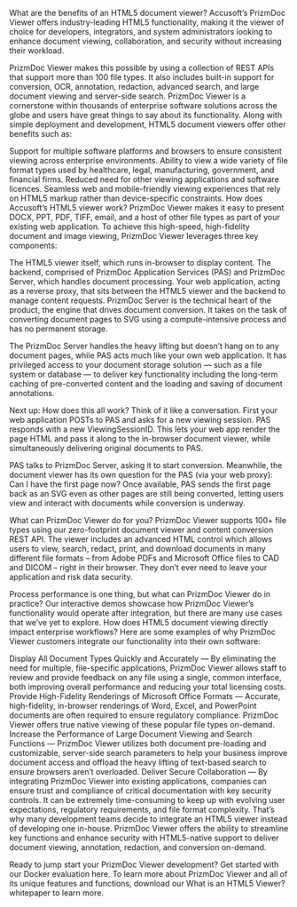 What are the benefits of an HTML5 document viewer?
Accusoft’s PrizmDoc Viewer offers industry-leading HTML5 functionality, making it the viewer of choice for developers, integrators, and system administrators looking to enhance document viewing, collaboration, and security without increasing their workload.

PrizmDoc Viewer makes this possible by using a collection of REST APIs that support more than 100 file types. It also includes built-in support for conversion, OCR, annotation, redaction, advanced search, and large document viewing and server-side search. PrizmDoc Viewer is a cornerstone within thousands of enterprise software solutions across the globe and users have great things to say about its functionality. Along with simple deployment and development, HTML5 document viewers offer other benefits such as:

Support for multiple software platforms and browsers to ensure consistent viewing across enterprise environments.
Ability to view a wide variety of file format types used by healthcare, legal, manufacturing, government, and financial firms.
Reduced need for other viewing applications and software licences.
Seamless web and mobile-friendly viewing experiences that rely on HTML5 markup rather than device-specific constraints.
How does Accusoft’s HTML5 viewer work?
PrizmDoc Viewer makes it easy to present DOCX, PPT, PDF, TIFF, email, and a host of other file types as part of your existing web application. To achieve this high-speed, high-fidelity document and image viewing, PrizmDoc Viewer leverages three key components:

The HTML5 viewer itself, which runs in-browser to display content.
The backend, comprised of PrizmDoc Application Services (PAS) and PrizmDoc Server, which handles document processing.
Your web application, acting as a reverse proxy, that sits between the HTML5 viewer and the backend to manage content requests.
PrizmDoc Server is the technical heart of the product, the engine that drives document conversion. It takes on the task of converting document pages to SVG using a compute-intensive process and has no permanent storage. 

The PrizmDoc Server handles the heavy lifting but doesn’t hang on to any document pages, while PAS acts much like your own web application. It has privileged access to your document storage solution — such as a file system or database — to deliver key functionality including the long-term caching of pre-converted content and the loading and saving of document annotations. 

Next up: How does this all work? Think of it like a conversation. First your web application POSTs to PAS and asks for a new viewing session. PAS responds with a new ViewingSessionID. This lets your web app render the page HTML and pass it along to the in-browser document viewer, while simultaneously delivering original documents to PAS.

PAS talks to PrizmDoc Server, asking it to start conversion. Meanwhile, the document viewer has its own question for the PAS (via your web proxy): Can I have the first page now? Once available, PAS sends the first page back as an SVG even as other pages are still being converted, letting users view and interact with documents while conversion is underway. 

What can PrizmDoc Viewer do for you?
PrizmDoc Viewer supports 100+ file types using our zero-footprint document viewer and content conversion REST API. The viewer includes an advanced HTML control which allows users to view, search, redact, print, and download documents in many different file formats – from Adobe PDFs and Microsoft Office files to CAD and DICOM – right in their browser. They don’t ever need to leave your application and risk data security. 

Process performance is one thing, but what can PrizmDoc Viewer do in practice? Our interactive demos showcase how PrizmDoc Viewer’s functionality would operate after integration, but there are many use cases that we’ve yet to explore. How does HTML5 document viewing directly impact enterprise workflows? Here are some examples of why PrizmDoc Viewer customers integrate our functionality into their own software:

Display All Document Types Quickly and Accurately — By eliminating the need for multiple, file-specific applications, PrizmDoc Viewer allows staff to review and provide feedback on any file using a single, common interface, both improving overall performance and reducing your total licensing costs. 
Provide High-Fidelity Renderings of Microsoft Office Formats — Accurate, high-fidelity, in-browser renderings of Word, Excel, and PowerPoint documents are often required to ensure regulatory compliance. PrizmDoc Viewer offers true native viewing of these popular file types on-demand. 
Increase the Performance of Large Document Viewing and Search Functions — PrizmDoc Viewer utilizes both document pre-loading and customizable, server-side search parameters to help your business improve document access and offload the heavy lifting of text-based search to ensure browsers aren’t overloaded.
Deliver Secure Collaboration — By integrating PrizmDoc Viewer into existing applications, companies can ensure trust and compliance of critical documentation with key security controls. 
It can be extremely time-consuming to keep up with evolving user expectations, regulatory requirements, and file format complexity. That’s why many development teams decide to integrate an HTML5 viewer instead of developing one in-house. PrizmDoc Viewer offers the ability to streamline key functions and enhance security with HTML5-native support to deliver document viewing, annotation, redaction, and conversion on-demand. 

Ready to jump start your PrizmDoc Viewer development? Get started with our Docker evaluation here. To learn more about PrizmDoc Viewer and all of its unique features and functions, download our What is an HTML5 Viewer? whitepaper to learn more.
